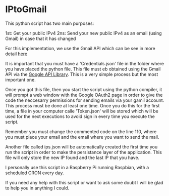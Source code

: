 # IPtoGmail

This python script has two main purposes:

  1st: Get your public IPv4
  2ns: Send your new public IPv4 as an email (using Gmail) in case that it has changed
 
For this implementation, we use the Gmail API which can be see in more detail <a href="https://developers.google.com/gmail/api/quickstart/python">here</a>

It is important that you must have a 'Credentials.json' file in the folder where you have placed the python file. This file must eb obtained using the Gmail API vía the <a href="https://console.cloud.google.com/apis/library">Google API Library</a>. This is a very simple process but the most important one.

Once you got this file, then you start the script using the python compiler, it will prompt a web window with the Google OAuth2 page in order to give the code the neccesarry permissions for sending emails via your gamil account. This process must be done at least one time. Once you do this for the first time, a file in your computer calle 'Token.json' will be stored which will be used for the next executions to avoid sign in every time you execute the script.

Remember you must change the commented code on the line 110, where you must place your email and the email where you want to send the mail.

Another file called ips.json will be automatically created the first time you run the script in order to make the persistance layer of the application. This file will only store the new IP found and the last IP that you have.

I personally use this script in a Raspberry Pi running Raspbian, with a scheduled CRON every day.

If you need any help with this script or want to ask some doubt I will be glad to help you in anything I could.

